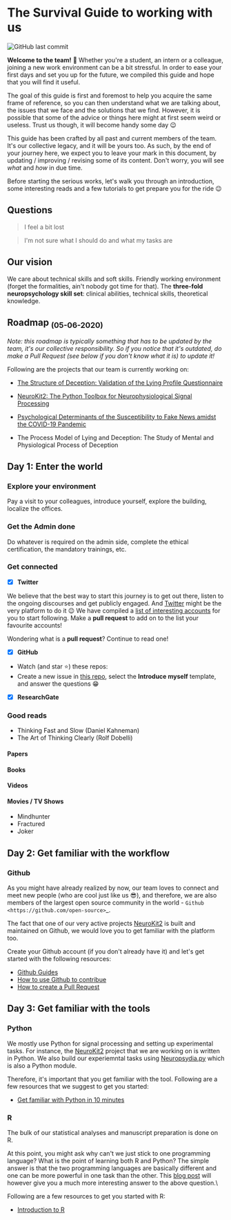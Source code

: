 # The Survival Guide to working with us

![GitHub last commit](https://img.shields.io/github/last-commit/neuropsychology/Onboarding?label=last%20update)

**Welcome to the team!** 🎉 Whether you're a student, an intern or a colleague, joining a new work environment can be a bit stressful. In order to ease your first days and set you up for the future, we compiled this guide and hope that you will find it useful.

The goal of this guide is first and foremost to help you acquire the same frame of reference, so you can then understand what we are talking about, the issues that we face and the solutions that we find. However, it is possible that some of the advice or things here might at first seem weird or useless. Trust us though, it will become handy some day 😉

This guide has been crafted by all past and current members of the team. It's our collective legacy, and it will be yours too. As such, by the end of your journey here, we expect you to leave your mark in this document, by updating / improving / revising some of its content. Don't worry, you will see *what* and *how* in due time.

Before starting the serious works, let's walk you through an introduction, some interesting reads and a few tutorials to get prepare you for the ride 😉


## Questions

> I feel a bit lost

> I'm not sure what I should do and what my tasks are



## Our vision

We care about technical skills and soft skills. Friendly working environment (forget the formalities, ain't nobody got time for that). The **three-fold neuropsychology skill set**: clinical abilities, technical skills, theoretical knowledge.


## Roadmap <sub>(05-06-2020)</sub>

*Note: this roadmap is typically something that has to be updated by the team, it's our collective responsibility. So if you notice that it's outdated, do make a Pull Request (see below if you don't know what it is) to update it!*

Following are the projects that our team is currently working on:

- [The Structure of Deception: Validation of the Lying Profile Questionnaire](https://psyarxiv.com/t7s32/)

- [NeuroKit2: The Python Toolbox for Neurophysiological Signal Processing](https://github.com/neuropsychology/NeuroKit)

- [Psychological Determinants of the Susceptibility to Fake News amidst the COVID-19 Pandemic](https://osf.io/79uvk/)

- The Process Model of Lying and Deception: The Study of Mental and Physiological Process of Deception



## Day 1: Enter the world

### Explore your environment

Pay a visit to your colleagues, introduce yourself, explore the building, localize the offices.

### Get the Admin done

Do whatever is required on the admin side, complete the ethical certification, the mandatory trainings, etc. 

### Get connected

- [x] **Twitter**

We believe that the best way to start this journey is to get out there, listen to the ongoing discourses and get publicly engaged. And [Twitter](https://twitter.com/home) might be the very platform to do it 😉
We have compiled a [list of interesting accounts](https://github.com/neuropsychology/Onboarding/blob/master/Connect.rst) for you to start following. Make a **pull request** to add on to the list your favourite accounts! 

Wondering what is a **pull request**? Continue to read one!


- [x] **GitHub**

- Watch (and star :star:) these repos:
- Create a new issue in [this repo](https://github.com/neuropsychology/Onboarding/issues), select the **Introduce myself** template, and answer the questions 😁


- [x] **ResearchGate**


### Good reads
- Thinking Fast and Slow (Daniel Kahneman)
- The Art of Thinking Clearly (Rolf Dobelli)


#### Papers

#### Books

#### Videos

#### Movies / TV Shows
- Mindhunter
- Fractured
- Joker




## Day 2: Get familiar with the workflow



### Github

As you might have already realized by now, our team loves to connect and meet new people (who are cool just like us 😎), and therefore, we are also members of the largest open source community in the world - `Github <https://github.com/open-source>`_.

The fact that one of our very active projects [NeuroKit2](https://github.com/neuropsychology/NeuroKit) is built and maintained on Github, we would love you to get familiar with the platform too. 

Create your Github account (if you don't already have it) and let's get started with the following resources:

- [Github Guides](https://guides.github.com/)
- [How to use Github to contribue](https://neurokit2.readthedocs.io/en/latest/contributing/contributing.html#how-to-use-github-to-contribute)
- [How to create a Pull Request](https://www.earthdatascience.org/courses/intro-to-earth-data-science/git-github/github-collaboration/how-to-submit-pull-requests-on-github/)



## Day 3: Get familiar with the tools


### Python

We mostly use Python for signal processing and setting up experimental tasks. For instance, the [NeuroKit2](https://github.com/neuropsychology/NeuroKit) project that we are working on is written in Python. 
We also build our experiemntal tasks using [Neuropsydia.py](https://github.com/neuropsychology/Neuropsydia.py) which is also a Python module. 

Therefore, it's important that you get familiar with the tool. Following are a few resources that we suggest to get you started: 

- [Get familiar with Python in 10 minutes](https://neurokit2.readthedocs.io/en/latest/start/learn_python.html)

### R

The bulk of our statistical analyses and manuscript preparation is done on R. 

At this point, you might ask why can't we just stick to one programming language? What is the point of learning both R and Python? 
The simple answer is that the two programming languages are basically different and one can be more powerful in one task than the other.
This [blog post](https://dominiquemakowski.github.io/post/r_or_python/) will however give you a much more interesting answer to the above question.\

Following are a few resources to get you started with R:

- [Introduction to R](http://www.r-tutor.com/r-introduction)



